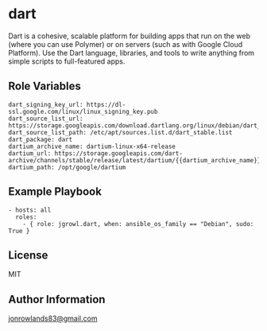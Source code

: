 dart
=========

Dart is a cohesive, scalable platform for building apps that run on the web (where you can use Polymer) or on servers (such as with Google Cloud Platform). Use the Dart language, libraries, and tools to write anything from simple scripts to full-featured apps.

Role Variables
--------------

```
dart_signing_key_url: https://dl-ssl.google.com/linux/linux_signing_key.pub
dart_source_list_url: https://storage.googleapis.com/download.dartlang.org/linux/debian/dart_stable.list
dart_source_list_path: /etc/apt/sources.list.d/dart_stable.list
dart_package: dart
dartium_archive_name: dartium-linux-x64-release
dartium_url: https://storage.googleapis.com/dart-archive/channels/stable/release/latest/dartium/{{dartium_archive_name}}.zip
dartium_path: /opt/google/dartium

```

Example Playbook
----------------

    - hosts: all
      roles:
        - { role: jgrowl.dart, when: ansible_os_family == "Debian", sudo: True }

License
-------

MIT

Author Information
------------------

jonrowlands83@gmail.com
